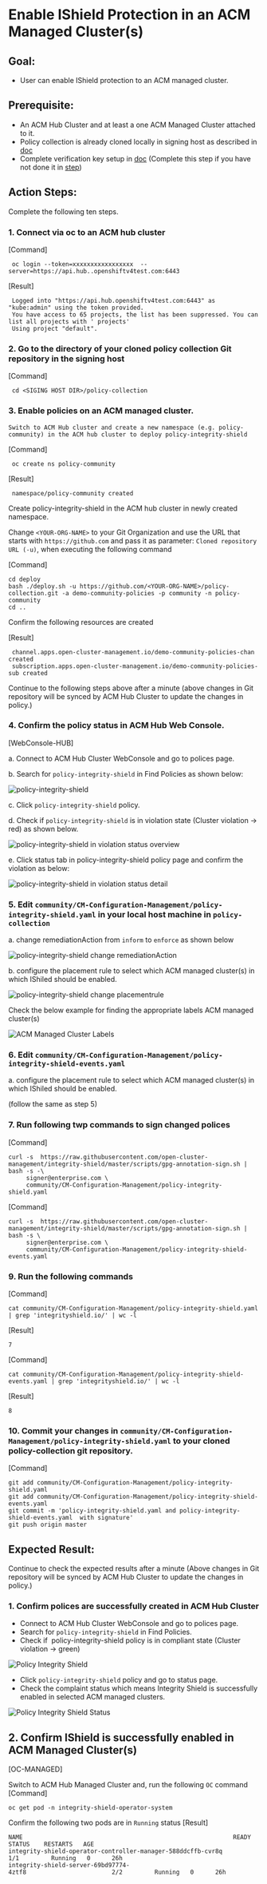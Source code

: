 # Enable IShield Protection in an ACM Managed Cluster(s)

## Goal:
- User can enable IShield protection to an ACM managed cluster.

## Prerequisite: 
 - An ACM Hub Cluster and at least a one ACM Managed Cluster attached to it.
 - Policy collection is already cloned locally in signing host as described in [doc](../prerequisite-setup/GIT_CLONE_POLICY_COLLECTION.md)
 - Complete verification key setup in [doc](VERIFICATION_KEY_SETUP.md) (Complete this step if you have not done it in [step](VERIFICATION_KEY_SETUP.md))
 
## Action Steps:
 
 Complete the following ten steps.
 
 
### 1. Connect via oc to an ACM hub cluster
    
   [Command]
   ```
    oc login --token=xxxxxxxxxxxxxxxxx  --server=https://api.hub..openshiftv4test.com:6443
   ```
    
   [Result]
   ```
    Logged into "https://api.hub.openshiftv4test.com:6443" as "kube:admin" using the token provided.
    You have access to 65 projects, the list has been suppressed. You can list all projects with ' projects'
    Using project "default".
   ```
    
### 2. Go to the directory of your cloned policy collection Git repository in the signing host

   [Command]
   ```
    cd <SIGING HOST DIR>/policy-collection
   ```
 
### 3. Enable policies on an ACM managed cluster.
    
    Switch to ACM Hub cluster and create a new namespace (e.g. policy-community) in the ACM hub cluster to deploy policy-integrity-shield
    
   [Command]
   ```
    oc create ns policy-community
   ```
    
   [Result]
   ```
    namespace/policy-community created
   ```
   Create policy-integrity-shield in the ACM hub cluster in newly created namespace.
    
   Change `<YOUR-ORG-NAME>` to your Git Organization and use the URL that starts with `https://github.com` and pass it as parameter: `Cloned repository URL (-u)`, when executing the following command
    
   [Command] 
   ```
   cd deploy
   bash ./deploy.sh -u https://github.com/<YOUR-ORG-NAME>/policy-collection.git -a demo-community-policies -p community -n policy-community
   cd ..
   ```
    
   Confirm the following resources are created
    
   [Result] 
   ```
    channel.apps.open-cluster-management.io/demo-community-policies-chan created
    subscription.apps.open-cluster-management.io/demo-community-policies-sub created
   ```
    
   Continue to the following steps above after a minute (above changes in Git repository will be synced by ACM Hub Cluster to update the changes in policy.)
   
### 4. Confirm the policy status in  ACM Hub Web Console.
 
   [WebConsole-HUB]

   a. Connect to ACM Hub Cluster WebConsole and go to polices page.
    
   b. Search for `policy-integrity-shield` in Find Policies as shown below:
    
   ![policy-integrity-shield](../images/policy-violation-after-init.PNG)
    
    
   c. Click `policy-integrity-shield` policy.
    
   d. Check if `policy-integrity-shield` is in violation  state (Cluster violation -> red) as shown below.
    
   ![policy-integrity-shield in violation status overview ](../images/policy-violation-after-init-status.PNG)
     
     
   e. Click status tab in policy-integrity-shield policy page and confirm the violation as below:
       
   ![policy-integrity-shield in violation status detail](../images/policy-violation-after-init-status-detail.PNG)

   
### 5. Edit `community/CM-Configuration-Management/policy-integrity-shield.yaml` in your local host machine in `policy-collection`
    
   a. change remediationAction from `inform` to `enforce` as shown below
    
   ![policy-integrity-shield change remediationAction ](../images/policy-violation-after-init-edit.PNG)
    
   b. configure the placement rule to select which ACM managed cluster(s) in which IShiled should be enabled.
    
   ![policy-integrity-shield change placementrule ](../images/policy-violation-after-init-edit-placement.PNG)
    
   Check the below example for finding the appropriate labels ACM managed cluster(s) 
       
   ![ACM Managed Cluster Labels](../images/acm-managed-cluster-label.PNG)
    
### 6. Edit `community/CM-Configuration-Management/policy-integrity-shield-events.yaml`
 
   a. configure the placement rule to select which ACM managed cluster(s) in which IShiled should be enabled.
    
   (follow the same as step 5)
 
### 7. Run following twp commands to sign changed polices
   
   [Command]
   ```
   curl -s  https://raw.githubusercontent.com/open-cluster-management/integrity-shield/master/scripts/gpg-annotation-sign.sh | bash -s -\
        signer@enterprise.com \
        community/CM-Configuration-Management/policy-integrity-shield.yaml
   ```
 
   [Command]
   ```
   curl -s  https://raw.githubusercontent.com/open-cluster-management/integrity-shield/master/scripts/gpg-annotation-sign.sh | bash -s \
        signer@enterprise.com \
        community/CM-Configuration-Management/policy-integrity-shield-events.yaml
   ```
### 9. Run the following commands

   [Command]
   ```
   cat community/CM-Configuration-Management/policy-integrity-shield.yaml | grep 'integrityshield.io/' | wc -l
   ```
   [Result]
   ```
   7
   ```
 
   [Command]
   ```
   cat community/CM-Configuration-Management/policy-integrity-shield-events.yaml | grep 'integrityshield.io/' | wc -l
   ```
   [Result]
   ```
   8
   ```    
    
### 10. Commit your changes in `community/CM-Configuration-Management/policy-integrity-shield.yaml` to your cloned policy-collection git repository.

   [Command]
   ```
   git add community/CM-Configuration-Management/policy-integrity-shield.yaml
   git add community/CM-Configuration-Management/policy-integrity-shield-events.yaml
   git commit -m 'policy-integrity-shield.yaml and policy-integrity-shield-events.yaml  with signature'
   git push origin master
   ```

    
## Expected Result:
 
Continue to check the expected results after a minute (Above changes in Git repository will be synced by ACM Hub Cluster to update the changes in policy.)


### 1. Confirm polices are successfully created in ACM Hub Cluster
   - Connect to ACM Hub Cluster WebConsole and go to polices page.
   - Search for `policy-integrity-shield`  in Find Policies.  
   - Check if  policy-integrity-shield policy is in compliant state (Cluster violation -> green)

   ![Policy Integrity Shield](../images/policy-integrity-shield.PNG) 
    
   - Click  `policy-integrity-shield`  policy and go to status page. 
   - Check the complaint status which means Integrity Shield is successfully enabled in selected ACM managed clusters.
    
   ![Policy Integrity Shield Status](../images/policy-integrity-shield-status.PNG) 
    
## 2. Confirm IShield is successfully enabled in ACM Managed Cluster(s)
 
   [OC-MANAGED]
    
   Switch to ACM Hub Managed Cluster and, run the following `OC` command
   [Command]
   ```
   oc get pod -n integrity-shield-operator-system
   ```
    
   Confirm the following two pods are in `Running` status
   [Result]
   ```
   NAME                                                           READY       STATUS    RESTARTS   AGE
   integrity-shield-operator-controller-manager-588ddcffb-cvr8q   1/1         Running   0      26h
   integrity-shield-server-69bd97774-4ztf8                        2/2         Running   0      26h
   ```

 
 
